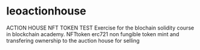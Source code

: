 # leoactionhouse
ACTION HOUSE NFT TOKEN TEST
Exercise for the blochain solidity course in blockchain academy.
NFTtoken erc721 non fungible token  mint and transfering ownership to the auction house for selling 
